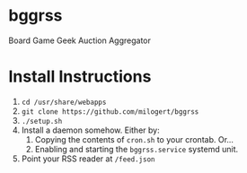 # bggrss
Board Game Geek Auction Aggregator

# Install Instructions
1. ```cd /usr/share/webapps```
2. ```git clone https://github.com/milogert/bggrss```
3. ```./setup.sh```
4. Install a daemon somehow. Either by:
    1. Copying the contents of ```cron.sh``` to your crontab. Or...
    2. Enabling and starting the ```bggrss.service``` systemd unit.
5. Point your RSS reader at ```/feed.json```
